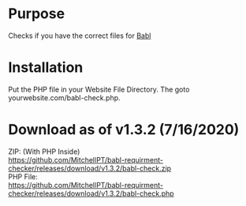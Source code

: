 # Purpose
Checks if you have the correct files for [Babl](https://www.gmodstore.com/market/view/babl-where-a-community-thrives)

# Installation
Put the PHP file in your Website File Directory. The goto yourwebsite.com/babl-check.php.

# Download as of v1.3.2 (7/16/2020)
ZIP: (With PHP Inside)\
https://github.com/MitchellPT/babl-requirment-checker/releases/download/v1.3.2/babl-check.zip \
PHP File:\
https://github.com/MitchellPT/babl-requirment-checker/releases/download/v1.3.2/babl-check.php
